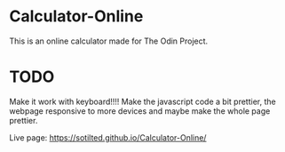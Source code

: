 # Calculator-Online
This is an online calculator made for The Odin Project.

# TODO
Make it work with keyboard!!!!
Make the javascript code a bit prettier, the webpage responsive to more devices and maybe make the whole page prettier.

Live page: https://sotilted.github.io/Calculator-Online/